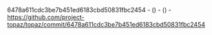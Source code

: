 6478a611cdc3be7b451ed6183cbd50831fbc2454 -  () -  () - https://github.com/project-topaz/topaz/commit/6478a611cdc3be7b451ed6183cbd50831fbc2454
